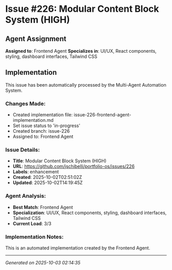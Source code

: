 ﻿# Issue #226: Modular Content Block System (HIGH)

## Agent Assignment
**Assigned to**: Frontend Agent
**Specializes in**: UI/UX, React components, styling, dashboard interfaces, Tailwind CSS

## Implementation

This issue has been automatically processed by the Multi-Agent Automation System.

### Changes Made:
- Created implementation file: issue-226-frontend-agent-implementation.md
- Set issue status to 'in-progress'
- Created branch: issue-226
- Assigned to: Frontend Agent

### Issue Details:
- **Title**: Modular Content Block System (HIGH)
- **URL**: https://github.com/jschibelli/portfolio-os/issues/226
- **Labels**: enhancement
- **Created**: 2025-10-02T02:51:02Z
- **Updated**: 2025-10-02T14:19:45Z

### Agent Analysis:
- **Best Match**: Frontend Agent
- **Specialization**: UI/UX, React components, styling, dashboard interfaces, Tailwind CSS
- **Current Load**: 3/3

### Implementation Notes:
This is an automated implementation created by the Frontend Agent.

---
*Generated on 2025-10-03 02:14:35*
